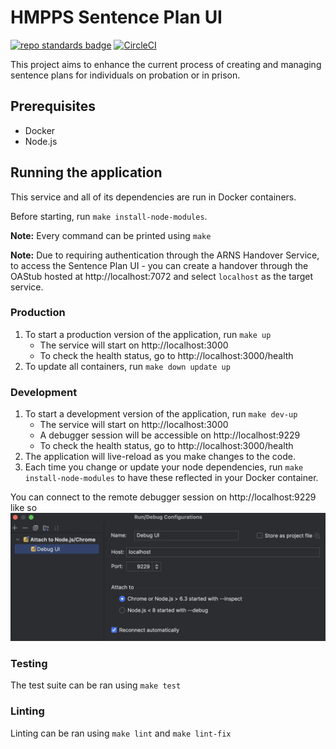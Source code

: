 # HMPPS Sentence Plan UI
[![repo standards badge](https://img.shields.io/badge/dynamic/json?color=blue&style=flat&logo=github&label=MoJ%20Compliant&query=%24.result&url=https%3A%2F%2Foperations-engineering-reports.cloud-platform.service.justice.gov.uk%2Fapi%2Fv1%2Fcompliant_public_repositories%2Fhmpps-sentence-plan-ui)](https://operations-engineering-reports.cloud-platform.service.justice.gov.uk/public-github-repositories.html#hmpps-sentence-plan-ui "Link to report")
[![CircleCI](https://circleci.com/gh/ministryofjustice/hmpps-sentence-plan-ui/tree/main.svg?style=svg)](https://circleci.com/gh/ministryofjustice/hmpps-sentence-plan-ui)

This project aims to enhance the current process of creating and managing 
sentence plans for individuals on probation or in prison.

## Prerequisites
- Docker
- Node.js

## Running the application
This service and all of its dependencies are run in Docker containers.

Before starting, run `make install-node-modules`.

**Note:** Every command can be printed using `make`

**Note:** Due to requiring authentication through the ARNS Handover Service,
to access the Sentence Plan UI - you can create a handover through the OAStub 
hosted at http://localhost:7072 and select `localhost` as the target service.

### Production
1. To start a production version of the application, run `make up`
    - The service will start on http://localhost:3000
    - To check the health status, go to http://localhost:3000/health
2. To update all containers, run `make down update up`

### Development
1. To start a development version of the application, run `make dev-up`
    - The service will start on http://localhost:3000
    - A debugger session will be accessible on http://localhost:9229
    - To check the health status, go to http://localhost:3000/health
2. The application will live-reload as you make changes to the code.
3. Each time you change or update your node dependencies, run `make install-node-modules` to have these
   reflected in your Docker container.

You can connect to the remote debugger session on http://localhost:9229 like so
[![API docs](https://github.com/ministryofjustice/hmpps-strengths-based-needs-assessments-ui/blob/main/.readme/debugger.png?raw=true)]()

### Testing
The test suite can be ran using `make test`

### Linting
Linting can be ran using `make lint` and `make lint-fix`

